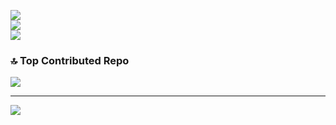 
![](https://github-readme-stats.vercel.app/api?username=acarva203&theme=dark&hide_border=false&include_all_commits=false&count_private=false)<br/>
![](https://nirzak-streak-stats.vercel.app/?user=acarva203&theme=dark&hide_border=false)<br/>
![](https://github-readme-stats.vercel.app/api/top-langs/?username=acarva203&theme=dark&hide_border=false&include_all_commits=false&count_private=false&layout=compact)

### 🔝 Top Contributed Repo
![](https://github-contributor-stats.vercel.app/api?username=acarva203&limit=5&theme=dark&combine_all_yearly_contributions=true)

---
[![](https://visitcount.itsvg.in/api?id=acarva203&icon=0&color=0)](https://visitcount.itsvg.in)

<!-- Proudly created with GPRM ( https://gprm.itsvg.in ) -->
